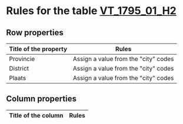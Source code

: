 # Rules for the table [VT_1795_01_H2](https://github.com/cgueret/DataDump/blob/master/xls-marked/VT_1795_01_H2_marked.xls?raw=true)
## Row properties
| Title of the property | Rules |
| --------------------- |:-----:|
| Provincie | Assign a value from the "city" codes |
| District | Assign a value from the "city" codes |
| Plaats | Assign a value from the "city" codes |
## Column properties
| Title of the column | Rules |
| --------------------- |:-----:|
